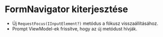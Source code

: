 # FormNavigator kiterjesztése
- Új `RequestFocus(IInputElement?)` metódus a fókusz visszaállításához.
- Prompt ViewModel-ek frissítve, hogy az új metódust hívják.

